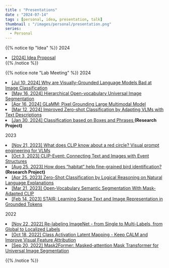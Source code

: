```yaml
---
title : "Presentations"
date : "2024-07-14"
tags : [personal, idea, presentation, talk]
thumbnail : "/images/personal/presentation.png"
series:
  - Personal
---
```

{{% notice tip "Idea" %}}
2024
<li>
    <a href="https://docs.google.com/presentation/d/18VRhnW-AqH5BIaLsbg5Fb8J8k-J07SkQ-8NVhIDH8F8/edit?usp=sharing">[2024] Idea Proposal</a>
</li>
{{% /notice %}}

{{% notice note "Lab Meeting" %}}
2024
<li>
<a href="https://docs.google.com/presentation/d/1N3mWA0g4eUx03w9BFN42J9m13IrGunuqfUG-hRH-AbI/edit?usp=sharing">[Jul 10, 2024] Why are Visually-Grounded Language Models Bad at Image Classification</a>
</li>
<li>
    <a href="https://docs.google.com/presentation/d/1LS9GMw-jvzlryrGhFyrYUUNVZLIs39wR9bWtgqnsL-4/edit?usp=sharing">[May 16, 2024] Hierarchical Open-vocabulary Universal Image Segmentation</a>
</li>
			
<li>
    <a href="https://docs.google.com/presentation/d/1HRSanGtjoqwYbqGUSH3oZUnhn1vpyVkKPMMP_HQ4J_Q/edit?usp=sharing">[Apr 16, 2024] GLaMM: Pixel Grounding Large Multimodal Model</a>
</li>
<li>
    <a href="https://docs.google.com/presentation/d/1-SRQz4CqDnZ5-kKF3_ToXjKqAZZikTwQAFLWMZifaAk/edit?usp=sharing">[Mar 12, 2024] Improved Zero-shot Classification by Adapting VLMs with Text Descriptions</a>
</li>
<li>
    <a href="https://docs.google.com/presentation/d/1JjP8kFnOxK90CkCIlKZaozbL9Bb4LG94TwQPelYyEX0/edit?usp=sharing">[Jan 30, 2024] Classification based on Boxes and Phrases </a><b>(Research Project)</b>
</li>

2023			
<li>
    <a href="https://docs.google.com/presentation/d/16E1Be4lKNtT9u0kqQJUdxK-7IPKNbuL17PsRlkj7q94/edit?usp=sharing">[Nov 21, 2023] What does CLIP know about a red circle? Visual prompt engineering for VLMs</a>
</li>
<li>
    <a href="https://docs.google.com/presentation/d/10fMrm3c-EnHM_k98__NnK5e_lemufEmir5LoGp1s4a0/edit?usp=sharing">[Oct 3, 2023] CLIP-Event: Connecting Text and Images with Event Structures</a>
</li>
<li>
    <a href="https://docs.google.com/presentation/d/1JF96OjDiElYhzWU7Uefhnulykd4X1_NNfYtgDUC5i2w/edit?usp=sharing">[Aug 25, 2023] How does “habitat” help fine-grained bird identification? </a><b>(Research Project)</b>
</li>
<li>
    <a href="https://docs.google.com/presentation/d/1vrFCwyjRfT2z575tpbE9AjNppzu_Psa4pykWJEu2NKg/edit?usp=sharing">[Apr 25, 2023] Zero-Shot Classification by Logical Reasoning on Natural Language Explanations</a>
</li>
<li>
    <a href="https://docs.google.com/presentation/d/1w0haDsy9RsR0UqmDS2vJKTm-ot7PPmxpYJhPGx64lmc/edit?usp=sharing">[Mar 21, 2023] Open-Vocabulary Semantic Segmentation With Mask-Adapted CLIP </a>
</li>
<li>
    <a href="https://docs.google.com/presentation/d/1L30yCbTVfkphIicOU0JYjBhu5z_4Me0cjcLSr2LOcu4/edit#slide=id.g20703a8677a_0_78">[Feb 14, 2023] STAIR: Learning Sparse Text and Image Representation in Grounded Tokens</a>
</li>

2022
<li>
    <a href="https://docs.google.com/presentation/d/1nW0lQZXS1ERXmSGtzEyBcLosnw8OsdQCGM87H1vHels/edit?usp=sharing">[Nov 22, 2022] Re-labeling ImageNet - from Single to Multi-Labels, from Global to Localized Labels</a>
</li>
<li>
<a href="https://docs.google.com/presentation/d/11LSAUoDC0QSogBQZrHWoM7Zc3ocMQdHc_FC8339FB2M/edit#slide=id.p">[Oct 18, 2022] Class Activation Latent Mapping - Keep CALM and Improve Visual Feature Attribution</a>
</li>
<li>
    <a href="https://docs.google.com/presentation/d/13khKc8L5HbRJWe6wKKxpLvRkpzIPc5I1ejXi9dOgnFs/edit?usp=sharing">[Sep 20, 2022] Mask2Former: Masked-attention Mask Transformer for Universal Image Segmentation</a> </br>
</li>

{{% /notice %}}